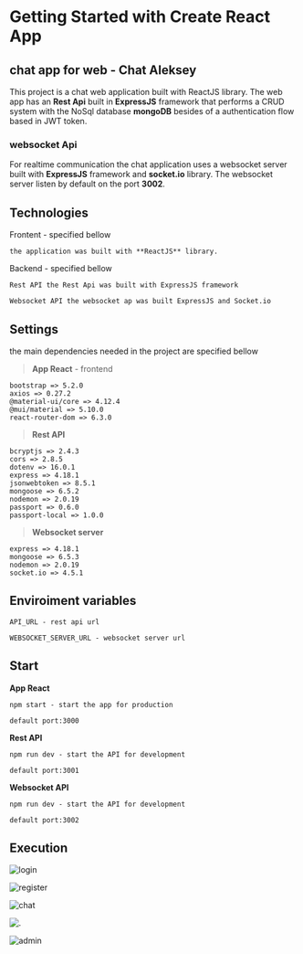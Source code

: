 # Getting Started with Create React App

## chat app for web - Chat Aleksey

This project is a chat web application built with ReactJS library. 
The web app has an **Rest Api** built in **ExpressJS** framework that performs a CRUD system with the NoSql 
database **mongoDB** besides of a authentication flow based in JWT token. 

### websocket Api

For realtime communication the chat application uses a websocket server built 
with **ExpressJS** framework and **socket.io** library. The websocket server
listen by default on the port **3002**.

## Technologies

Frontent - specified bellow
    
    the application was built with **ReactJS** library.

Backend - specified bellow

    Rest API the Rest Api was built with ExpressJS framework 

    Websocket API the websocket ap was built ExpressJS and Socket.io

## Settings

the main dependencies needed in the project are specified bellow

>**App React** - frontend

    bootstrap => 5.2.0
    axios => 0.27.2
    @material-ui/core => 4.12.4
    @mui/material => 5.10.0
    react-router-dom => 6.3.0

>**Rest API**

    bcryptjs => 2.4.3
    cors => 2.8.5
    dotenv => 16.0.1
    express => 4.18.1
    jsonwebtoken => 8.5.1
    mongoose => 6.5.2
    nodemon => 2.0.19
    passport => 0.6.0
    passport-local => 1.0.0

>**Websocket server**

    express => 4.18.1
    mongoose => 6.5.3
    nodemon => 2.0.19
    socket.io => 4.5.1

## Enviroiment variables

    API_URL - rest api url

    WEBSOCKET_SERVER_URL - websocket server url

## Start

**App React**

    npm start - start the app for production

    default port:3000

**Rest API**

    npm run dev - start the API for development

    default port:3001

**Websocket API** 

    npm run dev - start the API for development

    default port:3002

## Execution

![login](https://i.ibb.co/c2fDxn9/CA-login.png)

![register](https://i.ibb.co/tQzvQyN/CA-register.png)

![chat](https://i.ibb.co/RPzGTvv/CA-h.png)

![.](https://i.ibb.co/D14Qygk/CA-homepage.png)

![admin](https://i.ibb.co/RzN1DzZ/CA-admin.png)
